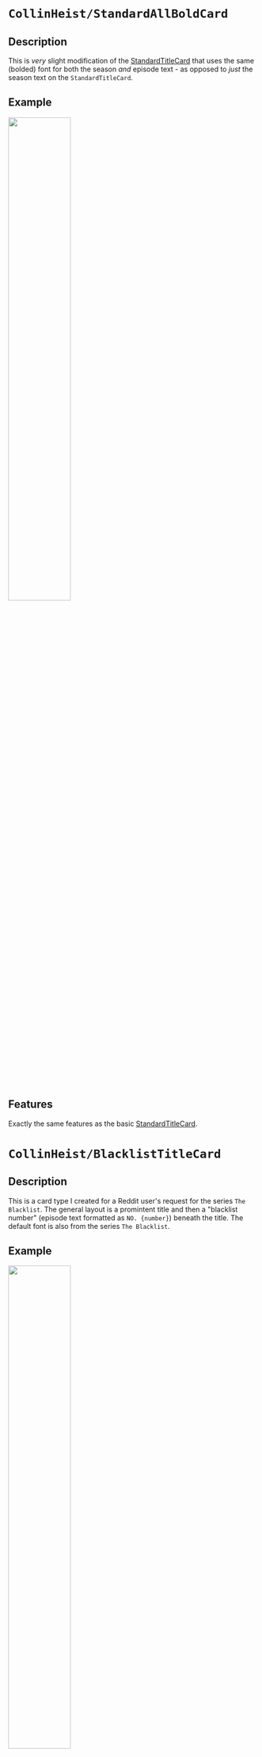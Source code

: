 # `CollinHeist/StandardAllBoldCard`
## Description
This is _very_ slight modification of the [StandardTitleCard](https://github.com/CollinHeist/TitleCardMaker/wiki/StandardTitleCard) that uses the same (bolded) font for both the season _and_ episode text - as opposed to _just_ the season text on the `StandardTitleCard`.

## Example
<img src="https://user-images.githubusercontent.com/17693271/178048875-46b920bd-c4b6-404a-a4eb-6a73be687a7b.jpg" width="50%"/>

## Features
Exactly the same features as the basic [StandardTitleCard](https://github.com/CollinHeist/TitleCardMaker/wiki/StandardTitleCard).

# `CollinHeist/BlacklistTitleCard`
## Description
This is a card type I created for a Reddit user's request for the series `The Blacklist`. The general layout is a promintent title and then a "blacklist number" (episode text formatted as `NO. {number}`) beneath the title. The default font is also from the series `The Blacklist`.

## Example
<img src="https://user-images.githubusercontent.com/17693271/216839561-ec4a1c27-dcdc-4869-87dd-8d592a26aee2.jpg" width="50%"/>

# `CollinHeist/BetterStandardTitleCard`
## Description
This is an example custom CardType mainly meant to showcase the ability to remotely load card types. It's an intentionally bad-looking modification of the [StandardTitleCard](https://github.com/CollinHeist/TitleCardMaker/wiki/StandardTitleCard).

## Example
<img src="https://user-images.githubusercontent.com/17693271/168445185-08aa635d-672a-44bd-b3df-d1e5a9cee468.jpg" width="50%"/>

## Features
I am not sure you can call these _features_, per-se, but below is a description of the CardType:

- Uses the Comic Sans font (and doesn't permit customization)
- Has a wonderfully vibrant yellow font
- Randomly blurs the source image (for some added variety!)
- Reverses the title (because why not)
- Randomly adjusts the spacing of the season text
- Randomly adjusts the size of the title text
